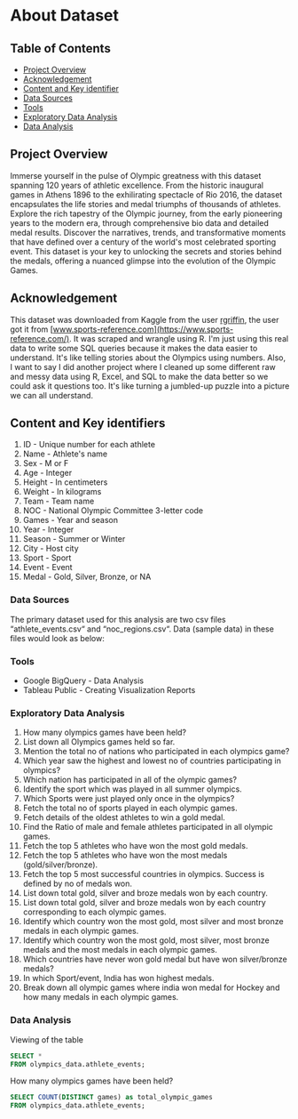 # About Dataset


## Table of Contents

- [Project Overview](#project-overview)
- [Acknowledgement](#acknowledgement)
- [Content and Key identifier](#content-and-key-identifiers)
- [Data Sources](#data-sources)
- [Tools](#tools)
- [Exploratory Data Analysis](#exploratory-data-analysis)
- [Data Analysis](#data-analysis)

## Project Overview

Immerse yourself in the pulse of Olympic greatness with this dataset spanning 120 years of athletic excellence. From the historic inaugural games in Athens 1896 to the exhilirating spectacle of Rio 2016, the dataset encapsulates the life stories and medal triumphs of thousands of athletes. Explore the rich tapestry of the Olympic journey, from the early pioneering years to the modern era, through comprehensive bio data and detailed medal results. Discover the narratives, trends, and transformative moments that have defined over a century of the world's most celebrated sporting event. This dataset is your key to unlocking the secrets and stories behind the medals, offering a nuanced glimpse into the evolution of the Olympic Games.


## Acknowledgement
  This dataset was downloaded from Kaggle from the user [rgriffin](https://www.kaggle.com/datasets/heesoo37/120-years-of-olympic-history-athletes-and-results/data), the user got it from [www.sports-reference.com](https://www.sports-reference.com/). It was scraped and wrangle using  R. I'm just using this real data to write some SQL queries because it makes the data easier to understand. It's like telling stories about the Olympics using numbers.
  Also, I want to say I did another project where I cleaned up some different raw and messy data using R, Excel, and SQL to make the data better so we could ask it questions too. It's like turning a jumbled-up puzzle into a picture we can all understand. 


  ## Content and Key identifiers
  1. ID - Unique number for each athlete
  2. Name - Athlete's name
  3. Sex - M or F
  4. Age - Integer
  5. Height - In centimeters
  6. Weight - In kilograms
  7. Team - Team name
  8. NOC - National Olympic Committee 3-letter code
  9. Games - Year and season
  10. Year - Integer
  11. Season - Summer or Winter
  12. City - Host city
  13. Sport - Sport
  14. Event - Event
  15. Medal - Gold, Silver, Bronze, or NA


### Data Sources
  The primary dataset used for this analysis are two csv files “athlete_events.csv“ and “noc_regions.csv“. Data (sample data) in these files would look as below:

  
### Tools
- Google BigQuery - Data Analysis
- Tableau Public - Creating Visualization Reports


### Exploratory Data Analysis
1. How many olympics games have been held?
2. List down all Olympics games held so far.
3. Mention the total no of nations who participated in each olympics game?
4. Which year saw the highest and lowest no of countries participating in olympics?
5. Which nation has participated in all of the olympic games?
6. Identify the sport which was played in all summer olympics.
7. Which Sports were just played only once in the olympics?
8. Fetch the total no of sports played in each olympic games.
9. Fetch details of the oldest athletes to win a gold medal.
10. Find the Ratio of male and female athletes participated in all olympic games.
11. Fetch the top 5 athletes who have won the most gold medals.
12. Fetch the top 5 athletes who have won the most medals (gold/silver/bronze).
13. Fetch the top 5 most successful countries in olympics. Success is defined by no of medals won.
14. List down total gold, silver and broze medals won by each country.
15. List down total gold, silver and broze medals won by each country corresponding to each olympic games.
16. Identify which country won the most gold, most silver and most bronze medals in each olympic games.
17. Identify which country won the most gold, most silver, most bronze medals and the most medals in each olympic games.
18. Which countries have never won gold medal but have won silver/bronze medals?
19. In which Sport/event, India has won highest medals.
20. Break down all olympic games where india won medal for Hockey and how many medals in each olympic games.


### Data Analysis
Viewing of the table
```sql
SELECT * 
FROM olympics_data.athlete_events;
```

How many olympics games have been held?
```sql
SELECT COUNT(DISTINCT games) as total_olympic_games
FROM olympics_data.athlete_events;
```



















 
